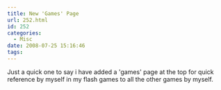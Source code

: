```yaml
---
title: New 'Games' Page
url: 252.html
id: 252
categories:
  - Misc
date: 2008-07-25 15:16:46
tags:
---
```


Just a quick one to say i have added a 'games' page at the top for quick reference by myself in my flash games to all the other games by myself.
